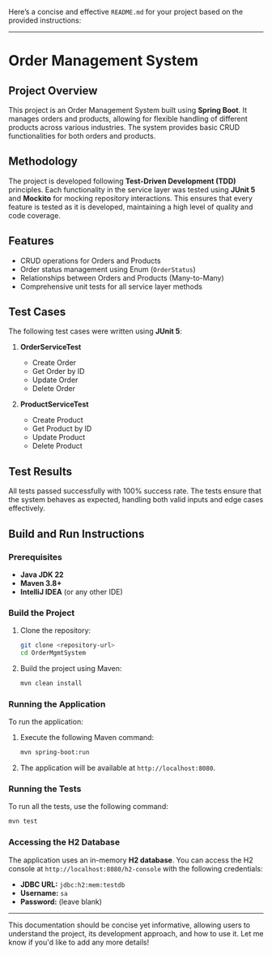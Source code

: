 Here’s a concise and effective `README.md` for your project based on the provided instructions:

---

# Order Management System

## Project Overview

This project is an Order Management System built using **Spring Boot**. It manages orders and products, allowing for flexible handling of different products across various industries. The system provides basic CRUD functionalities for both orders and products.

## Methodology

The project is developed following **Test-Driven Development (TDD)** principles. Each functionality in the service layer was tested using **JUnit 5** and **Mockito** for mocking repository interactions. This ensures that every feature is tested as it is developed, maintaining a high level of quality and code coverage.

## Features

- CRUD operations for Orders and Products
- Order status management using Enum (`OrderStatus`)
- Relationships between Orders and Products (Many-to-Many)
- Comprehensive unit tests for all service layer methods

## Test Cases

The following test cases were written using **JUnit 5**:

1. **OrderServiceTest**
    - Create Order
    - Get Order by ID
    - Update Order
    - Delete Order

2. **ProductServiceTest**
    - Create Product
    - Get Product by ID
    - Update Product
    - Delete Product

## Test Results

All tests passed successfully with 100% success rate. The tests ensure that the system behaves as expected, handling both valid inputs and edge cases effectively.

## Build and Run Instructions

### Prerequisites

- **Java JDK 22**
- **Maven 3.8+**
- **IntelliJ IDEA** (or any other IDE)

### Build the Project

1. Clone the repository:
   ```bash
   git clone <repository-url>
   cd OrderMgmtSystem
   ```

2. Build the project using Maven:
   ```bash
   mvn clean install
   ```

### Running the Application

To run the application:

1. Execute the following Maven command:
   ```bash
   mvn spring-boot:run
   ```

2. The application will be available at `http://localhost:8080`.

### Running the Tests

To run all the tests, use the following command:
```bash
mvn test
```

### Accessing the H2 Database

The application uses an in-memory **H2 database**. You can access the H2 console at `http://localhost:8080/h2-console` with the following credentials:

- **JDBC URL:** `jdbc:h2:mem:testdb`
- **Username:** `sa`
- **Password:** (leave blank)

---

This documentation should be concise yet informative, allowing users to understand the project, its development approach, and how to use it. Let me know if you'd like to add any more details!